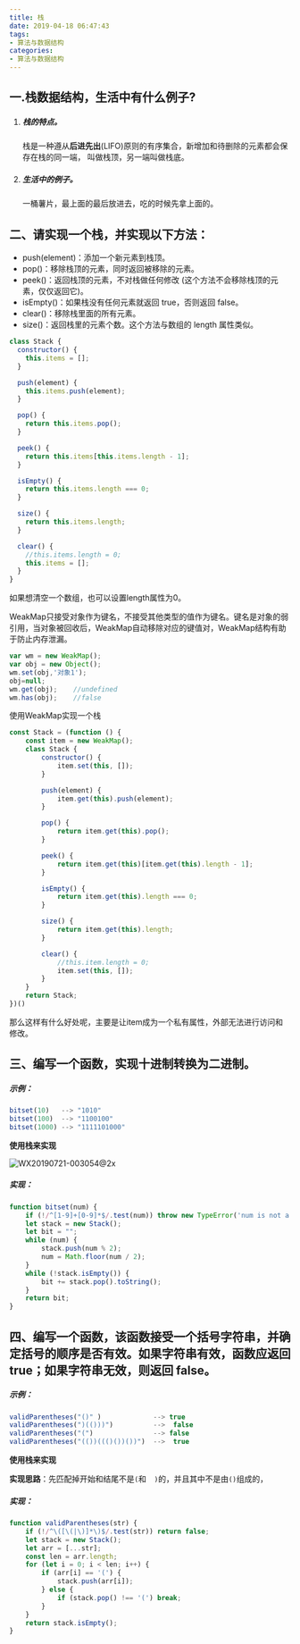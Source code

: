 ```yaml
---
title: 栈
date: 2019-04-18 06:47:43
tags: 
- 算法与数据结构
categories: 
- 算法与数据结构
---
```


## 一.栈数据结构，生活中有什么例子?

1. ##### 栈的特点。

   栈是一种遵从**后进先出**(LIFO)原则的有序集合，新增加和待删除的元素都会保存在栈的同一端， 叫做栈顶，另一端叫做栈底。

   

2. ##### 生活中的例子。

   一桶薯片，最上面的最后放进去，吃的时候先拿上面的。



## 二、请实现一个栈，并实现以下方法：

- push(element)：添加一个新元素到栈顶。
- pop()：移除栈顶的元素，同时返回被移除的元素。
- peek()：返回栈顶的元素，不对栈做任何修改 (这个方法不会移除栈顶的元素，仅仅返回它)。
- isEmpty()：如果栈没有任何元素就返回 true，否则返回 false。
- clear()：移除栈里面的所有元素。
- size()：返回栈里的元素个数。这个方法与数组的 length 属性类似。



```javascript
class Stack {
  constructor() {
    this.items = [];
  }

  push(element) {
    this.items.push(element);
  }

  pop() {
    return this.items.pop();
  }

  peek() {
    return this.items[this.items.length - 1];
  }

  isEmpty() {
    return this.items.length === 0;
  }

  size() {
    return this.items.length;
  }

  clear() {
    //this.items.length = 0;
    this.items = [];
  }
}
```

如果想清空一个数组，也可以设置length属性为0。



WeakMap只接受对象作为键名，不接受其他类型的值作为键名。键名是对象的弱引用，当对象被回收后，WeakMap自动移除对应的键值对，WeakMap结构有助于防止内存泄漏。 

```javascript
var wm = new WeakMap(); 
var obj = new Object(); 
wm.set(obj,'对象1'); 
obj=null; 
wm.get(obj);    //undefined 
wm.has(obj);    //false 
```



使用WeakMap实现一个栈

```javascript
const Stack = (function () {
    const item = new WeakMap();
    class Stack {
        constructor() {
            item.set(this, []);
        }

        push(element) {
            item.get(this).push(element);
        }

        pop() {
            return item.get(this).pop();
        }

        peek() {
            return item.get(this)[item.get(this).length - 1];
        }

        isEmpty() {
            return item.get(this).length === 0;
        }

        size() {
            return item.get(this).length;
        }

        clear() {
            //this.item.length = 0;
            item.set(this, []);
        }
    }
    return Stack;
})()
```

那么这样有什么好处呢，主要是让item成为一个私有属性，外部无法进行访问和修改。



## 三、编写一个函数，实现十进制转换为二进制。

##### 示例：

```javascript
bitset(10)   --> "1010"
bitset(100)  --> "1100100"
bitset(1000) --> "1111101000"
```

**使用栈来实现**

![WX20190721-003054@2x](http://118.24.241.76/WX20190721-003054@2x.png)

##### 实现：

```javascript
function bitset(num) {
    if (!/^[1-9]+[0-9]*$/.test(num)) throw new TypeError('num is not a number, or a number starting with 0');
    let stack = new Stack();
    let bit = "";
    while (num) {
        stack.push(num % 2);
        num = Math.floor(num / 2);
    }
    while (!stack.isEmpty()) {
        bit += stack.pop().toString();
    }
    return bit;
}
```





## 四、编写一个函数，该函数接受一个括号字符串，并确定括号的顺序是否有效。如果字符串有效，函数应返回 true；如果字符串无效，则返回 false。

##### 示例：

```javascript
validParentheses("()" )             --> true
validParentheses(")(()))")          -->  false
validParentheses("(")               --> false
validParentheses("(())((()())())")  -->  true
```

**使用栈来实现**

**实现思路**：先匹配掉开始和结尾不是`(`和`  )`的，并且其中不是由`()`组成的，

##### 实现：

```javascript
function validParentheses(str) {
    if (!/^\([\(|\)]*\)$/.test(str)) return false;
    let stack = new Stack();
    let arr = [...str];
    const len = arr.length;
    for (let i = 0; i < len; i++) {
        if (arr[i] == '(') {
            stack.push(arr[i]);
        } else {
            if (stack.pop() !== '(') break;
        }
    }
    return stack.isEmpty();
}
```



























